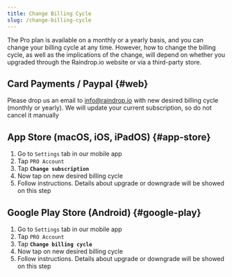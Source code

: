 ```yaml
---
title: Change Billing Cycle
slug: /change-billing-cycle
---
```


The Pro plan is available on a monthly or a yearly basis, and you can change your billing cycle at any time. However, how to change the billing cycle, as well as the implications of the change, will depend on whether you upgraded through the Raindrop.io website or via a third-party store.

## Card Payments / Paypal {#web}
Please drop us an email to info@raindrop.io with new desired billing cycle (monthly or yearly).
We will update your current subscription, so do not cancel it manually

## App Store (macOS, iOS, iPadOS) {#app-store}
1. Go to `Settings` tab in our mobile app
2. Tap `PRO Account`
3. Tap **`Change subscription`**
4. Now tap on new desired billing cycle
5. Follow instructions. Details about upgrade or downgrade will be showed on this step

## Google Play Store (Android) {#google-play}
1. Go to `Settings` tab in our mobile app
2. Tap `PRO Account`
3. Tap **`Change billing cycle`**
4. Now tap on new desired billing cycle
5. Follow instructions. Details about upgrade or downgrade will be showed on this step